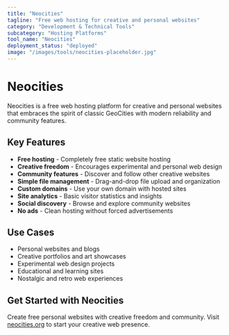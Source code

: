 ```yaml
---
title: "Neocities"
tagline: "Free web hosting for creative and personal websites"
category: "Development & Technical Tools"
subcategory: "Hosting Platforms"
tool_name: "Neocities"
deployment_status: "deployed"
image: "/images/tools/neocities-placeholder.jpg"
---
```


# Neocities

Neocities is a free web hosting platform for creative and personal websites that embraces the spirit of classic GeoCities with modern reliability and community features.

## Key Features

- **Free hosting** - Completely free static website hosting
- **Creative freedom** - Encourages experimental and personal web design
- **Community features** - Discover and follow other creative websites
- **Simple file management** - Drag-and-drop file upload and organization
- **Custom domains** - Use your own domain with hosted sites
- **Site analytics** - Basic visitor statistics and insights
- **Social discovery** - Browse and explore community websites
- **No ads** - Clean hosting without forced advertisements

## Use Cases

- Personal websites and blogs
- Creative portfolios and art showcases
- Experimental web design projects
- Educational and learning sites
- Nostalgic and retro web experiences

## Get Started with Neocities

Create free personal websites with creative freedom and community. Visit [neocities.org](https://neocities.org) to start your creative web presence.